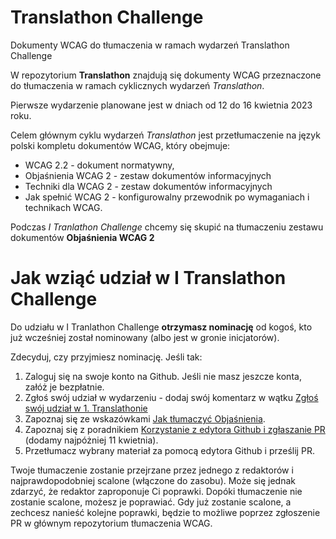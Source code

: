 # Translathon Challenge
Dokumenty WCAG do tłumaczenia w ramach wydarzeń Translathon Challenge

W repozytorium **Translathon** znajdują się dokumenty WCAG przeznaczone do tłumaczenia w ramach cyklicznych wydarzeń _Translathon_. 

Pierwsze wydarzenie planowane jest w dniach od 12 do 16 kwietnia 2023 roku. 

Celem głównym cyklu wydarzeń _Translathon_ jest przetłumaczenie na język polski kompletu dokumentów WCAG, który obejmuje:

- WCAG 2.2 - dokument normatywny,
- Objaśnienia WCAG 2 - zestaw dokumentów informacyjnych
- Techniki dla WCAG 2 - zestaw dokumentów informacyjnych
- Jak spełnić WCAG 2 - konfigurowalny przewodnik po wymaganiach i technikach WCAG.

Podczas _I Tranlathon Challenge_ chcemy się skupić na tłumaczeniu zestawu dokumentów **Objaśnienia WCAG 2**

# Jak wziąć udział w I Translathon Challenge

Do udziału w I Tranlathon Challenge **otrzymasz nominację** od kogoś, kto już wcześniej został nominowany (albo jest w gronie inicjatorów).  

Zdecyduj, czy przyjmiesz nominację. Jeśli tak: 

1. Zaloguj się na swoje konto na Github. Jeśli nie masz jeszcze konta, załóż je bezpłatnie.
1. Zgłoś swój udział w wydarzeniu - dodaj swój komentarz w wątku [Zgłoś swój udział w 1. Translathonie](https://github.com/irdpl/translathon/issues/1)
1. Zapoznaj się ze wskazówkami [Jak tłumaczyć Objaśnienia](jak-tlumaczyc-objasnienia.md).
1. Zapoznaj się z poradnikiem [Korzystanie z edytora Github i zgłaszanie PR](edytor-i-pr) (dodamy najpóżniej 11 kwietnia).
1. Przetłumacz wybrany materiał za pomocą edytora Github i prześlij PR.

Twoje tłumaczenie zostanie przejrzane przez jednego z redaktorów i najprawdopodobniej scalone (włączone do zasobu). Może się jednak zdarzyć, że redaktor zaproponuje Ci poprawki. Dopóki tłumaczenie nie zostanie scalone, możesz je poprawiać. Gdy już zostanie scalone, a zechcesz nanieść kolejne poprawki, będzie to możliwe poprzez zgłoszenie PR w głównym repozytorium tłumaczenia WCAG.  


